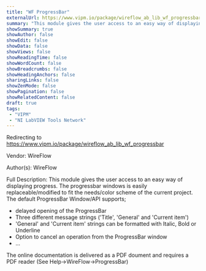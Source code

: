 ```yaml
---
title: "WF ProgressBar"
externalUrl: https://www.vipm.io/package/wireflow_ab_lib_wf_progressbar
summary: "This module gives the user access to an easy way of displaying progress."
showSummary: true
showAuthor: false
showEdit: false
showData: false
showViews: false
showReadingTime: false
showWordCount: false
showBreadcrumbs: false
showHeadingAnchors: false
sharingLinks: false
showZenMode: false
showPagination: false
showRelatedContent: false
draft: true
tags:
 - "VIPM"
 - "NI LabVIEW Tools Network"
---
```


Redirecting to https://www.vipm.io/package/wireflow_ab_lib_wf_progressbar

Vendor: WireFlow

Author(s): WireFlow
 
Full Description:
This module gives the user access to an easy way of displaying progress. The progressbar windows is easily replaceable/modified to fit the needs/color scheme of the current project. The default ProgressBar Window/API supports;
* delayed opening of the ProgressBar
* Three different message strings ('Title', 'General' and 'Current item')
* 'General' and 'Current item' strings can be formatted with Italic, Bold or Underline
* Option to cancel an operation from the ProgressBar window 
* ...

The online documentation is delivered as a PDF doument and requires a PDF reader 
(See Help->WireFlow->ProgressBar)